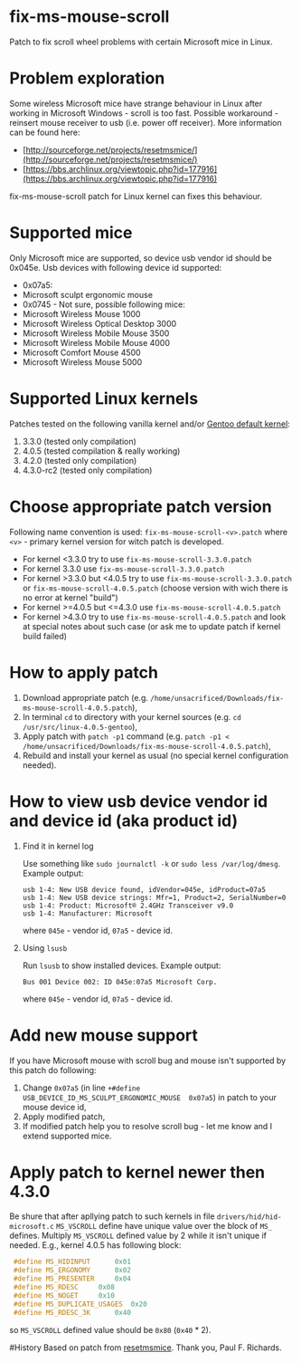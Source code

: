# fix-ms-mouse-scroll
 Patch to fix scroll wheel problems with certain Microsoft mice in Linux.

# Problem exploration
Some wireless Microsoft mice have strange behaviour in Linux after working in Microsoft Windows - scroll is too fast. Possible workaround - reinsert mouse receiver to usb (i.e. power off receiver). More information can be found here:
 * [http://sourceforge.net/projects/resetmsmice/](http://sourceforge.net/projects/resetmsmice/)
 * [https://bbs.archlinux.org/viewtopic.php?id=177916](https://bbs.archlinux.org/viewtopic.php?id=177916)

fix-ms-mouse-scroll patch for Linux kernel can fixes this behaviour.

# Supported mice
 Only Microsoft mice are supported, so device usb vendor id should be 0x045e.
 Usb devices with following device id supported:
  * 0x07a5:
   * Microsoft sculpt ergonomic mouse
  * 0x0745 - Not sure, possible following mice:
   * Microsoft Wireless Mouse 1000
   * Microsoft Wireless Optical Desktop 3000
   * Microsoft Wireless Mobile Mouse 3500
   * Microsoft Wireless Mobile Mouse 4000
   * Microsoft Comfort Mouse 4500
   * Microsoft Wireless Mouse 5000

# Supported Linux kernels
 Patches tested on the following vanilla kernel and/or [Gentoo default kernel](https://packages.gentoo.org/package/sys-kernel/gentoo-sources):
  1. 3.3.0 (tested only compilation)
  2. 4.0.5 (tested compilation & really working)
  3. 4.2.0 (tested only compilation)
  4. 4.3.0-rc2 (tested only compilation)

# Choose appropriate patch version
Following name convention is used:
 `fix-ms-mouse-scroll-<v>.patch`
 where `<v>` - primary kernel version for witch patch is developed.
  * For kernel <3.3.0 try to use `fix-ms-mouse-scroll-3.3.0.patch`
  * For kernel 3.3.0 use `fix-ms-mouse-scroll-3.3.0.patch`
  * For kernel >3.3.0 but <4.0.5 try to use `fix-ms-mouse-scroll-3.3.0.patch` or `fix-ms-mouse-scroll-4.0.5.patch` (choose version with wich there is no error at kernel "build")
  * For kernel >=4.0.5 but <=4.3.0 use `fix-ms-mouse-scroll-4.0.5.patch`
  * For kernel >4.3.0 try to use `fix-ms-mouse-scroll-4.0.5.patch` and look at special notes about such case (or ask me to update patch if kernel build failed)

# How to apply patch
 1. Download appropriate patch (e.g. `/home/unsacrificed/Downloads/fix-ms-mouse-scroll-4.0.5.patch`),
 2. In terminal `cd` to directory with your kernel sources (e.g. `cd /usr/src/linux-4.0.5-gentoo`),
 3. Apply patch with `patch -p1` command (e.g. `patch -p1 < /home/unsacrificed/Downloads/fix-ms-mouse-scroll-4.0.5.patch`),
 4. Rebuild and install your kernel as usual (no special kernel configuration needed).

# How to view usb device vendor id and device id (aka product id)
 1. Find it in kernel log

    Use something like `sudo journalctl -k` or `sudo less /var/log/dmesg`. Example output:

    ```
    usb 1-4: New USB device found, idVendor=045e, idProduct=07a5
    usb 1-4: New USB device strings: Mfr=1, Product=2, SerialNumber=0
    usb 1-4: Product: Microsoft® 2.4GHz Transceiver v9.0
    usb 1-4: Manufacturer: Microsoft
    ```

    where `045e` - vendor id, `07a5` - device id.
 2. Using `lsusb`

    Run `lsusb` to show installed devices. Example output:

    ```
    Bus 001 Device 002: ID 045e:07a5 Microsoft Corp.
    ```

    where `045e` - vendor id, `07a5` - device id.

# Add new mouse support
 If you have Microsoft mouse with scroll bug and mouse isn't supported by this patch do following:
 1. Change `0x07a5` (in line `+#define USB_DEVICE_ID_MS_SCULPT_ERGONOMIC_MOUSE	0x07a5`) in patch to your mouse device id,
 2. Apply modified patch,
 3. If modified patch help you to resolve scroll bug - let me know and I extend supported mice.

# Apply patch to kernel newer then 4.3.0
 Be shure that after apllying patch to such kernels in file `drivers/hid/hid-microsoft.c` `MS_VSCROLL` define have unique value over the block of `MS_` defines. Multiply `MS_VSCROLL` defined value by 2 while it isn't unique if needed.
 E.g., kernel 4.0.5 has following block:
  ```c
   #define MS_HIDINPUT		0x01
   #define MS_ERGONOMY		0x02
   #define MS_PRESENTER		0x04
   #define MS_RDESC		0x08
   #define MS_NOGET		0x10
   #define MS_DUPLICATE_USAGES	0x20
   #define MS_RDESC_3K		0x40
  ```
  so `MS_VSCROLL` defined value should be `0x80` (`0x40` * 2).

#History
Based on patch from [resetmsmice](http://sourceforge.net/projects/resetmsmice/). Thank you, Paul F. Richards.
